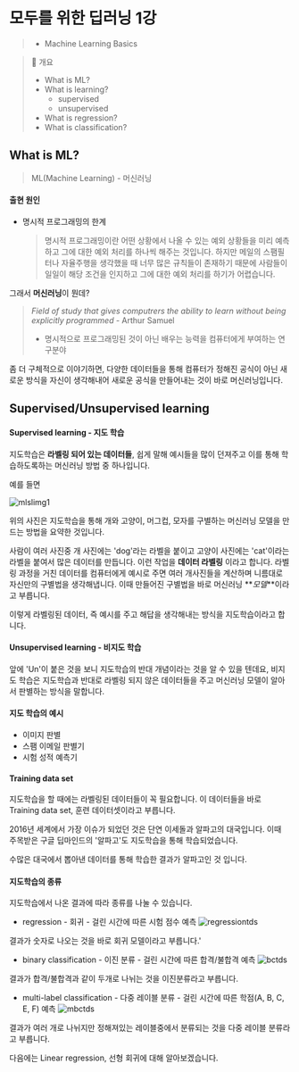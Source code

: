# 모두를 위한 딥러닝 1강

> -   Machine Learning Basics

> 🚩 개요
>
> -   What is ML?
> -   What is learning?
>     -   supervised
>     -   unsupervised
> -   What is regression?
> -   What is classification?

## What is ML?

> ML(Machine Learning) - 머신러닝

#### 출현 원인

-   명시적 프로그래밍의 한계
    > 명시적 프로그래밍이란 어떤 상황에서 나올 수 있는 예외 상황들을 미리 예측하고 그에 대한 예외 처리를 하나씩 해주는 것입니다. 하지만 메일의 스팸필터나 자율주행을 생각했을 때 너무 많은 규칙들이 존재하기 때문에 사람들이 일일이 해당 조건을 인지하고 그에 대한 예외 처리를 하기가 어렵습니다.

그래서 **머신러닝**이 뭔데?

> _Field of study that gives computrers the ability to learn without being explicitly programmed_ - Arthur Samuel
>
> -   명시적으로 프로그래밍된 것이 아닌 배우는 능력을 컴퓨터에게 부여하는 연구분야

좀 더 구체적으로 이야기하면, 다양한 데이터들을 통해 컴퓨터가 정해진 공식이 아닌 새로운 방식을 자신이 생각해내어 새로운 공식을 만들어내는 것이 바로 머신러닝입니다.

## Supervised/Unsupervised learning

#### Supervised learning - 지도 학습

지도학습은 **라벨링 되어 있는 데이터들**, 쉽게 말해 예시들을 많이 던져주고 이를 통해 학습하도록하는 머신러닝 방법 중 하나입니다.

예를 들면

![mlslimg1]('./images/mlslimg1.png')

위의 사진은 지도학습을 통해 개와 고양이, 머그컵, 모자를 구별하는 머신러닝 모델을 만드는 방법을 요약한 것입니다.

사람이 여러 사진중 개 사진에는 'dog'라는 라벨을 붙이고 고양이 사진에는 'cat'이라는 라벨을 붙여서 많은 데이터를 만듭니다. 이런 작업을 **데이터 라벨링** 이라고 합니다. 라벨링 과정을 거친 데이터를 컴퓨터에게 예시로 주면 여러 개사진들을 계산하며 니름대로 자신만의 구별법을 생각해냅니다. 이때 만들어진 구별법을 바로 머신러닝 **_모델_**이라고 부릅니다.

이렇게 라벨링된 데이터, 즉 예시를 주고 해답을 생각해내는 방식을 지도학습이라고 합니다.

#### Unsupervised learning - 비지도 학습

앞에 'Un'이 붙은 것을 보니 지도학습의 반대 개념이라는 것을 알 수 있을 텐데요, 비지도 학습은 지도학습과 반대로 라벨링 되지 않은 데이터들을 주고 머신러닝 모델이 알아서 판별하는 방식을 말합니다.

#### 지도 학습의 예시

-   이미지 판별
-   스팸 이메일 판별기
-   시험 성적 예측기

#### Training data set

지도학습을 할 때에는 라벨링된 데이터들이 꼭 필요합니다. 이 데이터들을 바로 Training data set, 훈련 데이터셋이라고 부릅니다.

2016년 세계에서 가장 이슈가 되었던 것은 단연 이세돌과 알파고의 대국입니다.
이때 주목받은 구글 딥마인드의 '알파고'도 지도학습을 통해 학습되었습니다.

수많은 대국에서 뽑아낸 데이터를 통해 학습한 결과가 알파고인 것 입니다.

#### 지도학습의 종류

지도학습에서 나온 결과에 따라 종류를 나눌 수 있습니다.

-   regression - 회귀 - 걸린 시간에 따른 시험 점수 예측
    ![regressiontds]('./images/regressiontds.png')

결과가 숫자로 나오는 것을 바로 회귀 모델이라고 부릅니다.'

-   binary classification - 이진 분류 - 걸린 시간에 따른 합격/불합격 예측
    ![bctds]('./images/bctds.png')

결과가 합격/불합격과 같이 두개로 나뉘는 것을 이진분류라고 부릅니다.

-   multi-label classification - 다중 레이블 분류 - 걸린 시간에 따른 학점(A, B, C, E, F) 예측
    ![mbctds]('./images/mbctds.png')

결과가 여러 개로 나뉘지만 정해져있는 레이블중에서 분류되는 것을 다중 레이블 분류라고 부릅니다.

다음에는 Linear regression, 선형 회귀에 대해 알아보겠습니다.
